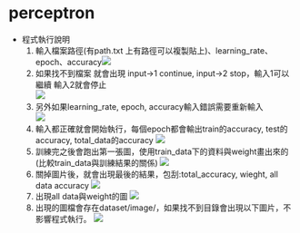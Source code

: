 # perceptron
 - 程式執行說明
    1.  輸入檔案路徑(有path.txt 上有路徑可以複製貼上)、learning_rate、epoch、accuracy![](https://i.imgur.com/mozeE1Z.png)
    2. 如果找不到檔案 就會出現 input->1 continue, input->2 stop，輸入1可以繼續 輸入2就會停止    
    ![](https://i.imgur.com/9ivLBzq.png)
    3. 另外如果learning_rate, epoch, accuracy輸入錯誤需要重新輸入  
        ![](https://i.imgur.com/1YnralB.png)    
    4. 輸入都正確就會開始執行，每個epoch都會輸出train的accuracy, test的accuracy, total_data的accuracy ![](https://i.imgur.com/OOunjvu.png)
    5. 訓練完之後會跑出第一張圖，使用train_data下的資料與weight畫出來的(比較train_data與訓練結果的關係)
        ![](https://i.imgur.com/AAmBy0p.png)
    6. 關掉圖片後，就會出現最後的結果，包刮:total_accuracy, wieght, all data accuracy
        ![](https://i.imgur.com/2HGKWlO.png)
    7. 出現all data與weight的圖
        ![](https://i.imgur.com/cKvDOaG.png)
    8. 出現的圖檔會存在dataset/image/，如果找不到目錄會出現以下圖片，不影響程式執行。
        ![](https://i.imgur.com/wuBaUUm.png)

